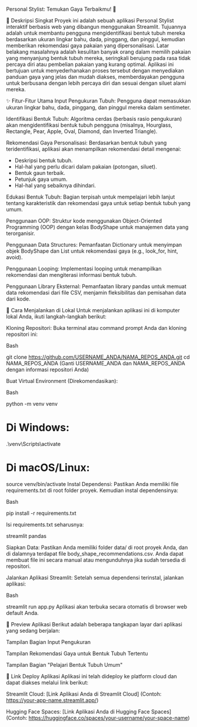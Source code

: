Personal Stylist: Temukan Gaya Terbaikmu! 👗

📝 Deskripsi Singkat
Proyek ini adalah sebuah aplikasi Personal Stylist interaktif berbasis web yang dibangun menggunakan Streamlit. Tujuannya adalah untuk membantu pengguna mengidentifikasi bentuk tubuh mereka berdasarkan ukuran lingkar bahu, dada, pinggang, dan pinggul, kemudian memberikan rekomendasi gaya pakaian yang dipersonalisasi. Latar belakang masalahnya adalah kesulitan banyak orang dalam memilih pakaian yang menyanjung bentuk tubuh mereka, seringkali berujung pada rasa tidak percaya diri atau pembelian pakaian yang kurang optimal. Aplikasi ini bertujuan untuk menyederhanakan proses tersebut dengan menyediakan panduan gaya yang jelas dan mudah diakses, memberdayakan pengguna untuk berbusana dengan lebih percaya diri dan sesuai dengan siluet alami mereka.

✨ Fitur-Fitur Utama
Input Pengukuran Tubuh: Pengguna dapat memasukkan ukuran lingkar bahu, dada, pinggang, dan pinggul mereka dalam sentimeter.

Identifikasi Bentuk Tubuh: Algoritma cerdas (berbasis rasio pengukuran) akan mengidentifikasi bentuk tubuh pengguna (misalnya, Hourglass, Rectangle, Pear, Apple, Oval, Diamond, dan Inverted Triangle).

Rekomendasi Gaya Personalisasi: Berdasarkan bentuk tubuh yang teridentifikasi, aplikasi akan menampilkan rekomendasi detail mengenai:
- Deskripsi bentuk tubuh.
- Hal-hal yang perlu dicari dalam pakaian (potongan, siluet).
- Bentuk gaun terbaik.
- Petunjuk gaya umum.
- Hal-hal yang sebaiknya dihindari.

Edukasi Bentuk Tubuh: Bagian terpisah untuk mempelajari lebih lanjut tentang karakteristik dan rekomendasi gaya untuk setiap bentuk tubuh yang umum.

Penggunaan OOP: Struktur kode menggunakan Object-Oriented Programming (OOP) dengan kelas BodyShape untuk manajemen data yang terorganisir.

Penggunaan Data Structures: Pemanfaatan Dictionary untuk menyimpan objek BodyShape dan List untuk rekomendasi gaya (e.g., look_for, hint, avoid).

Penggunaan Looping: Implementasi looping untuk menampilkan rekomendasi dan mengiterasi informasi bentuk tubuh.

Penggunaan Library Eksternal: Pemanfaatan library pandas untuk memuat data rekomendasi dari file CSV, menjamin fleksibilitas dan pemisahan data dari kode.

🚀 Cara Menjalankan di Lokal
Untuk menjalankan aplikasi ini di komputer lokal Anda, ikuti langkah-langkah berikut:

Kloning Repositori:
Buka terminal atau command prompt Anda dan kloning repositori ini:

Bash

git clone https://github.com/USERNAME_ANDA/NAMA_REPOS_ANDA.git
cd NAMA_REPOS_ANDA
(Ganti USERNAME_ANDA dan NAMA_REPOS_ANDA dengan informasi repositori Anda)

Buat Virtual Environment (Direkomendasikan):

Bash

python -m venv venv
# Di Windows:
.\venv\Scripts\activate
# Di macOS/Linux:
source venv/bin/activate
Instal Dependensi:
Pastikan Anda memiliki file requirements.txt di root folder proyek. Kemudian instal dependensinya:

Bash

pip install -r requirements.txt

Isi requirements.txt seharusnya:

streamlit
pandas


Siapkan Data:
Pastikan Anda memiliki folder data/ di root proyek Anda, dan di dalamnya terdapat file body_shape_recommendations.csv. Anda dapat membuat file ini secara manual atau mengunduhnya jika sudah tersedia di repositori.

Jalankan Aplikasi Streamlit:
Setelah semua dependensi terinstal, jalankan aplikasi:

Bash

streamlit run app.py
Aplikasi akan terbuka secara otomatis di browser web default Anda.

📸 Preview Aplikasi
Berikut adalah beberapa tangkapan layar dari aplikasi yang sedang berjalan:

Tampilan Bagian Input Pengukuran

Tampilan Rekomendasi Gaya untuk Bentuk Tubuh Tertentu

Tampilan Bagian "Pelajari Bentuk Tubuh Umum"

🔗 Link Deploy Aplikasi
Aplikasi ini telah dideploy ke platform cloud dan dapat diakses melalui link berikut:

Streamlit Cloud: [Link Aplikasi Anda di Streamlit Cloud]
(Contoh: https://your-app-name.streamlit.app/)

Hugging Face Spaces: [Link Aplikasi Anda di Hugging Face Spaces]
(Contoh: https://huggingface.co/spaces/your-username/your-space-name)